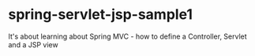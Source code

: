 # spring-servlet-jsp-sample1
It's about learning about Spring MVC - how to define a Controller, Servlet and a JSP view
